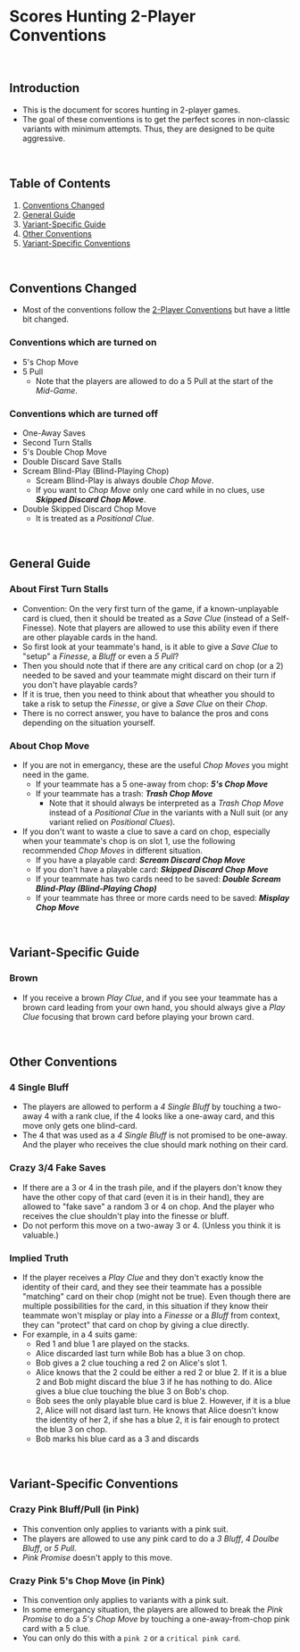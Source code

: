 # Scores Hunting 2-Player Conventions

<br/>

## Introduction
* This is the document for scores hunting in 2-player games.
* The goal of these conventions is to get the perfect scores in non-classic variants with minimum attempts. Thus, they are designed to be quite aggressive.

<br/>

## Table of Contents
1. [Conventions Changed](#conventions-changed)
2. [General Guide](#general-guide)
3. [Variant-Specific Guide](#variant-specific-guide)
4. [Other Conventions](#other-conventions)
5. [Variant-Specific Conventions](#variant-specific-conventions)

<br/>

## Conventions Changed

* Most of the conventions follow the [2-Player Conventions](https://github.com/Zamiell/hanabi-conventions/blob/master/misc/2-Player.md) but have a little bit changed.

### Conventions which are turned on
* 5's Chop Move
* 5 Pull
  * Note that the players are allowed to do a 5 Pull at the start of the *Mid-Game*.

### Conventions which are turned off
* One-Away Saves
* Second Turn Stalls
* 5's Double Chop Move
* Double Discard Save Stalls
* Scream Blind-Play (Blind-Playing Chop)
  * Scream Blind-Play is always double *Chop Move*.
  * If you want to *Chop Move* only one card while in no clues, use ***Skipped Discard Chop Move***.
* Double Skipped Discard Chop Move
  * It is treated as a *Positional Clue*.

<br/>

## General Guide

### About First Turn Stalls
* Convention: On the very first turn of the game, if a known-unplayable card is clued, then it should be treated as a *Save Clue* (instead of a Self-Finesse). Note that players are allowed to use this ability even if there are other playable cards in the hand.
* So first look at your teammate's hand, is it able to give a *Save Clue* to "setup" a *Finesse*, a *Bluff* or even a *5 Pull*?
* Then you should note that if there are any critical card on chop (or a 2) needed to be saved and your teammate might discard on their turn if you don't have playable cards?
* If it is true, then you need to think about that wheather you should to take a risk to setup the *Finesse*, or give a *Save Clue* on their *Chop*.
* There is no correct answer, you have to balance the pros and cons depending on the situation yourself.

### About Chop Move
* If you are not in emergancy, these are the useful *Chop Moves* you might need in the game.
  * If your teammate has a 5 one-away from chop: ***5's Chop Move***
  * If your teammate has a trash: ***Trash Chop Move***
    * Note that it should always be interpreted as a *Trash Chop Move* instead of a *Positional Clue* in the variants with a Null suit (or any variant relied on *Positional Clues*).
* If you don't want to waste a clue to save a card on chop, especially when your teammate's chop is on slot 1, use the following recommended *Chop Moves* in different situation.
  * If you have a playable card: ***Scream Discard Chop Move***
  * If you don't have a playable card: ***Skipped Discard Chop Move***
  * If your teammate has two cards need to be saved: ***Double Scream Blind-Play (Blind-Playing Chop)***
  * If your teammate has three or more cards need to be saved: ***Misplay Chop Move***

<br/>

## Variant-Specific Guide

### Brown
* If you receive a brown *Play Clue*, and if you see your teammate has a brown card leading from your own hand, you should always give a *Play Clue* focusing that brown card before playing your brown card.

<br/>

## Other Conventions

### 4 Single Bluff
* The players are allowed to perform a *4 Single Bluff* by touching a two-away 4 with a rank clue, if the 4 looks like a one-away card, and this move only gets one blind-card.
* The 4 that was used as a *4 Single Bluff* is not promised to be one-away. And the player who receives the clue should mark nothing on their card.

### Crazy 3/4 Fake Saves
* If there are a 3 or 4 in the trash pile, and if the players don't know they have the other copy of that card (even it is in their hand), they are allowed to "fake save" a random 3 or 4 on chop. And the player who receives the clue shouldn't play into the finesse or bluff.
* Do not perform this move on a two-away 3 or 4. (Unless you think it is valuable.)

### Implied Truth
* If the player receives a *Play Clue* and they don't exactly know the identity of their card, and they see their teammate has a possible "matching" card on their chop (might not be true). Even though there are multiple possibilities for the card, in this situation if they know their teammate won't misplay or play into a *Finesse* or a *Bluff* from context, they can "protect" that card on chop by giving a clue directly.
* For example, in a 4 suits game:
  * Red 1 and blue 1 are played on the stacks.
  * Alice discarded last turn while Bob has a blue 3 on chop.
  * Bob gives a 2 clue touching a red 2 on Alice's slot 1.
  * Alice knows that the 2 could be either a red 2 or blue 2. If it is a blue 2 and Bob might discard the blue 3 if he has nothing to do. Alice gives a blue clue touching the blue 3 on Bob's chop.
  * Bob sees the only playable blue card is blue 2. However, if it is a blue 2, Alice will not disard last turn. He knows that Alice doesn't know the identity of her 2, if she has a blue 2, it is fair enough to protect the blue 3 on chop.
  * Bob marks his blue card as a 3 and discards

<br/>

## Variant-Specific Conventions

### Crazy Pink Bluff/Pull (in Pink)
* This convention only applies to variants with a pink suit.
* The players are allowed to use any pink card to do a *3 Bluff*, *4 Doulbe Bluff*, or *5 Pull*.
* *Pink Promise* doesn't apply to this move.

### Crazy Pink 5's Chop Move (in Pink)
* This convention only applies to variants with a pink suit.
* In some emergancy situation, the players are allowed to break the *Pink Promise* to do a *5's Chop Move* by touching a one-away-from-chop pink card with a 5 clue.
* You can only do this with a `pink 2` or a `critical pink card`.

<br/>
